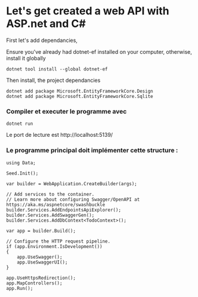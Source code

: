 # Let's get created a web API with ASP.net and C#

First let's add dependancies,

Ensure you've already had dotnet-ef installed on your computer, otherwise, install it globally

```dotnet tool install --global dotnet-ef```

Then install, the project dependancies

```
dotnet add package Microsoft.EntityFrameworkCore.Design
dotnet add package Microsoft.EntityFrameworkCore.Sqlite
``` 

### Compiler et executer le programme avec
```dotnet run```

Le port de lecture est http://localhost:5139/

### Le programme principal doit implémenter cette structure : 
```
using Data;

Seed.Init();

var builder = WebApplication.CreateBuilder(args);

// Add services to the container.
// Learn more about configuring Swagger/OpenAPI at https://aka.ms/aspnetcore/swashbuckle
builder.Services.AddEndpointsApiExplorer();
builder.Services.AddSwaggerGen();
builder.Services.AddDbContext<TodoContext>();

var app = builder.Build();

// Configure the HTTP request pipeline.
if (app.Environment.IsDevelopment())
{
    app.UseSwagger();
    app.UseSwaggerUI();
}

app.UseHttpsRedirection();
app.MapControllers();
app.Run();
```
